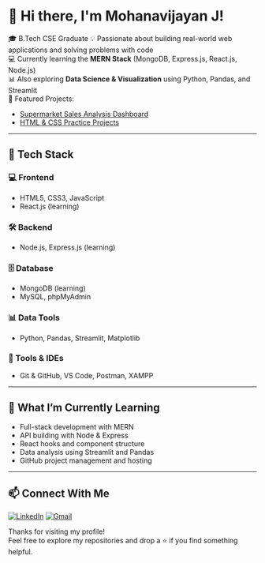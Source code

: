 # 👋 Hi there, I'm Mohanavijayan J!

🎓 B.Tech CSE Graduate 
💡 Passionate about building real-world web applications and solving problems with code  
💻 Currently learning the **MERN Stack** (MongoDB, Express.js, React.js, Node.js)  
📊 Also exploring **Data Science & Visualization** using Python, Pandas, and Streamlit  
📁 Featured Projects:
- [Supermarket Sales Analysis Dashboard](https://github.com/Mohan30-7/Supermarket-Sales-Analysis)
- [HTML & CSS Practice Projects](https://github.com/Mohan30-7/html-css-practice)

---

## 🚀 Tech Stack

### 💻 Frontend
- HTML5, CSS3, JavaScript
- React.js (learning)

### 🛠️ Backend
- Node.js, Express.js (learning)

### 🗄️ Database
- MongoDB (learning)
- MySQL, phpMyAdmin

### 📊 Data Tools
- Python, Pandas, Streamlit, Matplotlib

### 🧰 Tools & IDEs
- Git & GitHub, VS Code, Postman, XAMPP

---

## 🌱 What I’m Currently Learning

- Full-stack development with MERN
- API building with Node & Express
- React hooks and component structure
- Data analysis using Streamlit and Pandas
- GitHub project management and hosting

---

## 📫 Connect With Me

[![LinkedIn](https://img.shields.io/badge/-LinkedIn-0A66C2?style=for-the-badge&logo=linkedin&logoColor=white)](https://linkedin.com/in/mohanavijayan-j-11328933b)
[![Gmail](https://img.shields.io/badge/Gmail-Email-red?style=for-the-badge&logo=gmail&logoColor=white)](mailto:Mohanavijayanj@gmail.com)

Thanks for visiting my profile!  
Feel free to explore my repositories and drop a ⭐ if you find something helpful.
